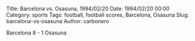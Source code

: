 Title: Barcelona vs. Osasuna, 1994/02/20
Date: 1994/02/20 00:00
Category: sports
Tags: football, football scores, Barcelona, Osasuna
Slug: barcelona-vs-osasuna
Author: carbonero


Barcelona 8 - 1 Osasuna
